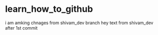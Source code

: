 # learn_how_to_github
i am amking chnages from shivam_dev branch
hey text from shivam_dev after 1st commit
